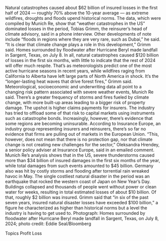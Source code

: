 Natural catastrophes caused about $62 billion of insured losses in the first half of 2024 — roughly 70% above the 10-year average — as extreme wildfires, droughts and floods upend historical norms.
The data, which were compiled by Munich Re, show that “weather catastrophes in the US” dominated losses in the period, Tobias Grimm, the reinsurer’s head of climate advisory, said in a phone interview. Other developments of note include “floods in regions where they are very rare, such as Dubai,” he said.
“It is clear that climate change plays a role in this development,” Grimm said.
Homes surrounded by floodwater after Hurricane Beryl made landfall in Sargent, Texas, on July 8.
In all, natural catastrophes caused $120 billion of losses in the first six months, with little to indicate that the rest of 2024 will offer much respite. That’s as meteorologists predict one of the most active hurricane seasons in recent years, while wildfires raging from California to Alberta have left large parts of North America in shock.
It’s the “longer-lasting heat waves that drive forest fires,” Grimm said.
Meteorological, socioeconomic and underwriting data all point to a changing risk pattern associated with severe weather events, Munich Re said. There’s a greater frequency of storms and fires fueled by climate change, with more built-up areas leading to a bigger risk of property damage.
The upshot is higher claims payments for insurers. The industry has tried to offload some of that risk to capital markets using instruments such as catastrophe bonds. Increasingly, however, there’s evidence that some regions are becoming uninsurable.
According to Insurance Europe, an industry group representing insurers and reinsurers, there’s so far no evidence that firms are pulling out of markets in the European Union.
“This, however, does not mean that there is no protection gap, nor that climate change is not creating new challenges for the sector,” Oleksandra Hrendey, a senior policy adviser at Insurance Europe, said in an emailed comment.
Munich Re’s analysis shows that in the US, severe thunderstorms caused more than $34 billion of insured damages in the first six months of the year, while total damages from such events amounted to $45 billion. Germany also was hit by costly storms and flooding after torrential rain wreaked havoc in May.
The single costliest natural disaster in the period was an earthquake that rocked the western coast of Japan on New Year’s Day. Buildings collapsed and thousands of people went without power or clean water for weeks, resulting in total estimated losses of about $10 billion. Of that, roughly $2 billion was insured.
Grimm said that “in six of the past seven years, insured natural disaster losses have exceeded $100 billion,” a figure he characterized as higher than historical norms but a level the industry is having to get used to.
Photograph: Homes surrounded by floodwater after Hurricane Beryl made landfall in Sargent, Texas, on July 8, 2024; photo credit: Eddie Seal/Bloomberg

Topics
Profit Loss
